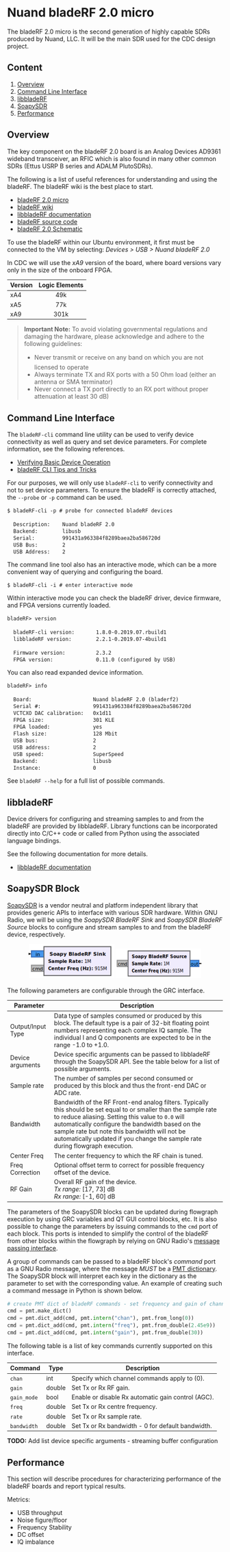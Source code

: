 # Nuand bladeRF 2.0 micro

The bladeRF 2.0 micro is the second generation of highly capable SDRs produced
by Nuand, LLC. It will be the main SDR used for the CDC design project.

## Content

1. [Overview](#overview)  
2. [Command Line Interface](#command-line-interface)  
3. [libbladeRF](#libbladerf)
4. [SoapySDR](#soapysdr)
5. [Performance](#performance)

## Overview

The key component on the bladeRF 2.0 board is an Analog Devices AD9361 wideband
transceiver, an RFIC which is also found in many other common SDRs (Ettus
USRP B series and ADALM PlutoSDRs).

The following is a list of useful references for understanding and using the
bladeRF. The bladeRF wiki is the best place to start.

- [bladeRF 2.0 micro](https://www.nuand.com/bladerf-2-0-micro/)
- [bladeRF wiki](https://github.com/Nuand/bladeRF/wiki)
- [libbladeRF documentation](https://nuand.com/bladeRF-doc/libbladeRF/v2.2.1/)
- [bladeRF source code](https://github.com/Nuand/bladeRF)
- [bladeRF 2.0 Schematic](datasheets/bladeRF-micro.pdf)

To use the bladeRF within our Ubuntu environment, it first must be connected to
the VM by selecting: *Devices > USB > Nuand bladeRF 2.0*

In CDC we will use the *xA9* version of the board, where board versions vary
only in the size of the onboard FPGA.

<div align="center">

| Version | Logic Elements |
| ------- | :------------: |
|   xA4   |       49k      |
|   xA5   |       77k      |
|   xA9   |      301k      |

</div>

> **Important Note:** To avoid violating governmental regulations and damaging
> the hardware, please acknowledge and adhere to the following guidelines:
> - Never transmit or receive on any band on which you are not licensed to
> operate
> - Always terminate TX and RX ports with a 50 Ohm load (either an antenna or SMA
> terminator)
> - Never connect a TX port directly to an RX port without proper attenuation
> at least 30 dB)


## Command Line Interface

The `bladeRF-cli` command line utility can be used to verify device connectivity
as well as query and set device parameters. For complete information, see the
following references.

- [Verifying Basic Device Operation](https://github.com/Nuand/bladeRF/wiki/Getting-Started%3A-Verifying-Basic-Device-Operation)
- [bladeRF CLI Tips and Tricks](https://github.com/Nuand/bladeRF/wiki/bladeRF-CLI-Tips-and-Tricks)

For our purposes, we will only use `bladeRF-cli` to verify connectivity and not
to set device parameters. To ensure the bladeRF is correctly attached, the
`--probe` or `-p` command can be used.

```
$ bladeRF-cli -p # probe for connected bladeRF devices

  Description:    Nuand bladeRF 2.0
  Backend:        libusb
  Serial:         991431a963384f8289baea2ba586720d
  USB Bus:        2
  USB Address:    2
```

The command line tool also has an interactive mode, which can be a more
convenient way of querying and configuring the board.

```
$ bladeRF-cli -i # enter interactive mode
```

Within interactive mode you can check the bladeRF driver, device firmware, and
FPGA versions currently loaded.

```
bladeRF> version

  bladeRF-cli version:       1.8.0-0.2019.07.rbuild1
  libbladeRF version:        2.2.1-0.2019.07-4build1

  Firmware version:          2.3.2
  FPGA version:              0.11.0 (configured by USB)
```

You can also read expanded device information.

```
bladeRF> info

  Board:                    Nuand bladeRF 2.0 (bladerf2)
  Serial #:                 991431a963384f8289baea2ba586720d
  VCTCXO DAC calibration:   0x1d11
  FPGA size:                301 KLE
  FPGA loaded:              yes
  Flash size:               128 Mbit
  USB bus:                  2
  USB address:              2
  USB speed:                SuperSpeed
  Backend:                  libusb
  Instance:                 0
```

See `bladeRF --help` for a full list of possible commands.

## libbladeRF

Device drivers for configuring and streaming samples to and from the bladeRF
are provided by libbladeRF. Library functions can be incorporated directly into
C/C++ code or called from Python using the associated language bindings.

See the following documentation for more details.

- [libbladeRF documentation](https://nuand.com/bladeRF-doc/libbladeRF/v2.2.1/)

## SoapySDR Block

[SoapySDR](https://github.com/pothosware/SoapySDR/wiki) is a vendor neutral and
platform independent library that provides generic APIs to interface with
various SDR hardware. Within GNU Radio, we will be using the
*SoapySDR BladeRF Sink* and *SoapySDR BladeRF Source* blocks to configure and
stream samples to and from the bladeRF device, respectively.

<div align="center">

<img src="images/bladerf_sink.png" width="200" height="80">
<img src="images/bladerf_source.png" width="200" height="70">

</div>

<br>
The following parameters are configurable through the GRC interface.

<div align="center">

| Parameter         | Description |
| ----------------- | ----------- |
| Output/Input Type | Data type of samples consumed or produced by this block. The default type is a pair of 32-bit floating point numbers representing each complex IQ sample. The individual I and Q components are expected to be in the range -1.0 to +1.0. |
| Device arguments | Device specific arguments can be passed to libbladeRF through the SoapySDR API. See the table below for a list of possible arguments. |
| Sample rate      | The number of samples per second consumed or produced by this block and thus the front-end DAC or ADC rate. |
| Bandwidth        | Bandwidth of the RF Front-end analog filters. Typically this should be set equal to or smaller than the sample rate to reduce aliasing. Setting this value to `0.0` will automatically configure the bandwidth based on the sample rate but note this bandwidth will not be automatically updated if you change the sample rate during flowgraph execution. |
| Center Freq      | The center frequency to which the RF chain is tuned. |
| Freq Correction  | Optional offset term to correct for possible frequency offset of the device. |
| RF Gain          | Overall RF gain of the device. <br>*Tx range:* [17, 73] dB <br>*Rx range:* [-1, 60] dB |

</div>

The parameters of the SoapySDR blocks can be updated during flowgraph execution
by using GRC variables and QT GUI control blocks, etc. It is also possible to
change the parameters by issuing commands to the `cmd` port of each block. This
ports is intended to simplify the control of the bladeRF from other blocks
within the flowgraph by relying on GNU Radio's
[message passing interface](gnuradio#message-passing).

A group of commands can be passed to a bladeRF block's *command* port as a GNU
Radio message, where the message *MUST* be a
[PMT dictionary](gnuradio#polymorphic-types-pmt).
The SoapySDR block will interpret each key in the dictionary as the parameter to
set with the corresponding value. An example of creating such a command message
in Python is shown below.

```python
# create PMT dict of bladeRF commands - set frequency and gain of channel 0
cmd = pmt.make_dict()
cmd = pmt.dict_add(cmd, pmt.intern("chan"), pmt.from_long(0))
cmd = pmt.dict_add(cmd, pmt.intern("freq"), pmt.from_double(2.45e9))
cmd = pmt.dict_add(cmd, pmt.intern("gain"), pmt.from_double(30))
```

The following table is a list of key commands currently supported on this
interface.

<div align="center">

| Command     | Type   | Description                                         |
| ----------- | ------ | --------------------------------------------------- |
| `chan`      | int    | Specify which channel commands apply to (0).        |
| `gain`      | double | Set Tx or Rx RF gain.                               |
| `gain_mode` | bool   | Enable or disable Rx automatic gain control (AGC).  |
| `freq`      | double | Set Tx or Rx centre frequency.                      |
| `rate`      | double | Set Tx or Rx sample rate.                           |
| `bandwidth` | double | Set Tx or Rx bandwidth - 0 for default bandwidth.   |

</div>

**TODO:** Add list device specific arguments - streaming buffer configuration

## Performance

This section will describe procedures for characterizing performance of the
bladeRF boards and report typical results.

Metrics:
- USB throughput
- Noise figure/floor
- Frequency Stability
- DC offset
- IQ imbalance
